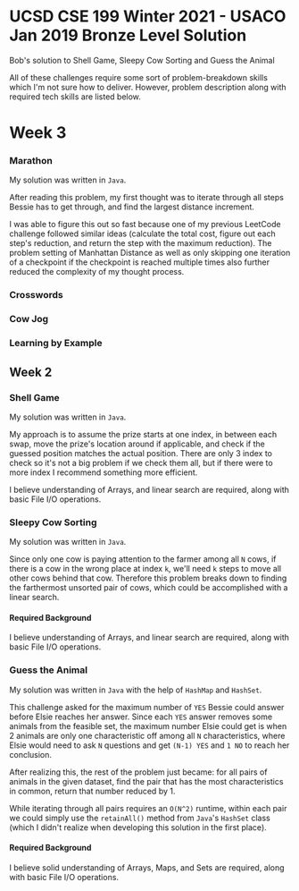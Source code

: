 # UCSD CSE 199 Winter 2021 - USACO Jan 2019 Bronze Level Solution
Bob's solution to Shell Game, Sleepy Cow Sorting and Guess the Animal

All of these challenges require some sort of problem-breakdown skills which I'm not sure how to deliver. However, problem description along with required tech skills are listed below.

# Week 3
### Marathon
My solution was written in `Java`.

After reading this problem, my first thought was to iterate through all steps Bessie has to get through, and find the largest distance increment.

I was able to figure this out so fast because one of my previous LeetCode challenge followed similar ideas (calculate the total cost, figure out each step's reduction, and return the step with the maximum reduction). The problem setting of Manhattan Distance as well as only skipping one iteration of a checkpoint if the checkpoint is reached multiple times also further reduced the complexity of my thought process.

### Crosswords

### Cow Jog 

### Learning by Example

## Week 2
### Shell Game
My solution was written in `Java`.

My approach is to assume the prize starts at one index, in between each swap, move the prize's location around if applicable, and check if the guessed position matches the actual position. There are only 3 index to check so it's not a big problem if we check them all, but if there were to more index I recommend something more efficient.

I believe understanding of Arrays, and linear search are required, along with basic File I/O operations.

### Sleepy Cow Sorting
My solution was written in `Java`.

Since only one cow is paying attention to the farmer among all `N` cows, if there is a cow in the wrong place at index `k`, we'll need `k` steps to move all other cows behind that cow. Therefore this problem breaks down to finding the farthermost unsorted pair of cows, which could be accomplished with a linear search.

#### Required Background
I believe understanding of Arrays, and linear search are required, along with basic File I/O operations.

### Guess the Animal
My solution was written in `Java` with the help of `HashMap` and `HashSet`.

This challenge asked for the maximum number of `YES` Bessie could answer before Elsie reaches her answer. Since each `YES` answer removes some animals from the feasible set, the maximum number Elsie could get is when 2 animals are only one characteristic off among all `N` characteristics, where Elsie would need to ask `N` questions and get `(N-1) YES` and `1 NO` to reach her conclusion.

After realizing this, the rest of the problem just became: for all pairs of animals in the given dataset, find the pair that has the most characteristics in common, return that number reduced by 1. 

While iterating through all pairs requires an `O(N^2)` runtime, within each pair we could simply use the `retainAll()` method from `Java`'s `HashSet` class (which I didn't realize when developing this solution in the first place).

#### Required Background
I believe solid understanding of Arrays, Maps, and Sets are required, along with basic File I/O operations.
